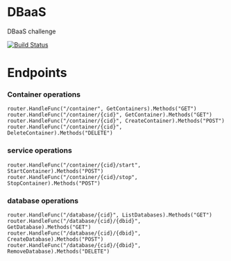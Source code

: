 # DBaaS
DBaaS challenge 

[![Build Status](https://travis-ci.com/sixtop/DBaaS.svg?branch=master)](https://travis-ci.com/sixtop/DBaaS)

# Endpoints

### Container operations
	router.HandleFunc("/container", GetContainers).Methods("GET")
	router.HandleFunc("/container/{cid}", GetContainer).Methods("GET")
	router.HandleFunc("/container/{cid}", CreateContainer).Methods("POST")
	router.HandleFunc("/container/{cid}", DeleteContainer).Methods("DELETE")

### service operations
	router.HandleFunc("/container/{cid}/start", StartContainer).Methods("POST")
	router.HandleFunc("/container/{cid}/stop", StopContainer).Methods("POST")

### database operations
	router.HandleFunc("/database/{cid}", ListDatabases).Methods("GET")
	router.HandleFunc("/database/{cid}/{dbid}", GetDatabase).Methods("GET")
	router.HandleFunc("/database/{cid}/{dbid}", CreateDatabase).Methods("POST")
	router.HandleFunc("/database/{cid}/{dbid}", RemoveDatabase).Methods("DELETE")
